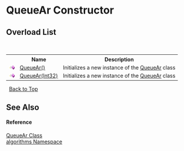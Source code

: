 # QueueAr Constructor 
 


## Overload List
&nbsp;<table><tr><th></th><th>Name</th><th>Description</th></tr><tr><td>![Public method](media/pubmethod.gif "Public method")</td><td><a href="2567b731-1494-4783-0246-0bb64eb5be4c">QueueAr()</a></td><td>
Initializes a new instance of the <a href="57ea1227-0fd7-3dbe-0ad6-7d430c4ce917">QueueAr</a> class</td></tr><tr><td>![Public method](media/pubmethod.gif "Public method")</td><td><a href="9949b8f3-0c37-f117-dc85-105aed2e3d42">QueueAr(Int32)</a></td><td>
Initializes a new instance of the <a href="57ea1227-0fd7-3dbe-0ad6-7d430c4ce917">QueueAr</a> class</td></tr></table>&nbsp;
<a href="#queuear-constructor">Back to Top</a>

## See Also


#### Reference
<a href="57ea1227-0fd7-3dbe-0ad6-7d430c4ce917">QueueAr Class</a><br /><a href="82f88b43-fdc9-bc99-9558-75fce96d448f">algorithms Namespace</a><br />